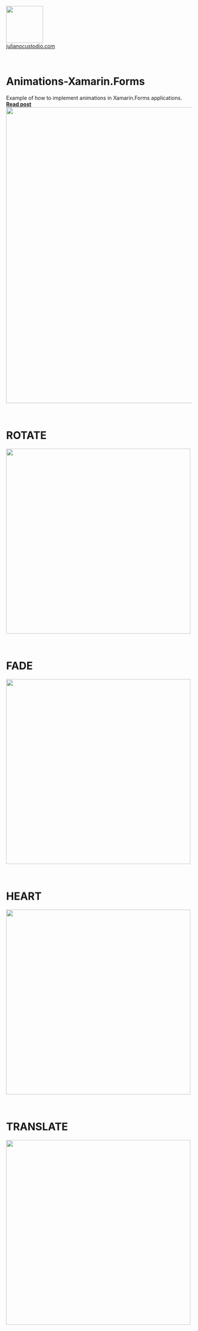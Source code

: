 


  <a href="http://julianocustodio.com" target="_blank"><image width="100px" src="https://julianocustodiosite.files.wordpress.com/2017/02/cropped-logojuliano.png?w=300&h=300&crop=1"/></a>
 <br/><a href="http://julianocustodio.com">julianocustodio.com</a>

 
<br/>


# Animations-Xamarin.Forms
Example of how to implement animations in Xamarin.Forms applications.
<a href="https://julianocustodio.com/animations" target="_blank"><b> Read post</b></a></br> 
<a href="https://julianocustodio.com/animations">
<image width="800px" src="https://julianocustodiosite.files.wordpress.com/2018/06/wallzoom1.png?w=768"/></a>

<br/>


# ROTATE
<p>
  <image height="500px"src="https://julianocustodiosite.files.wordpress.com/2018/06/ezgif-com-video-to-gif-11.gif?w=400&h=633"/>  
</p><br/>

# FADE
<p>
  <image height="500px"src="https://julianocustodiosite.files.wordpress.com/2018/06/ezgif-com-video-to-gif-2.gif?w=400&h=633"/>  
</p><br/>

# HEART
<p>
  <image height="500px"src="https://julianocustodiosite.files.wordpress.com/2018/06/ezgif-com-video-to-gif-3.gif?w=400&h=633"/>  
</p><br/>

# TRANSLATE
<p>
  <image height="500px"src="https://julianocustodiosite.files.wordpress.com/2018/06/ezgif-com-video-to-gif-4.gif?w=400&h=633"/>  
</p><br/>





